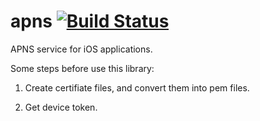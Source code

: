 apns [![Build Status](https://secure.travis-ci.org/zhangpeihao/apns.png)](http://travis-ci.org/zhangpeihao/apns)
======

APNS service for iOS applications.

Some steps before use this library:

1. Create certifiate files, and convert them into pem files.
   
2. Get device token.
